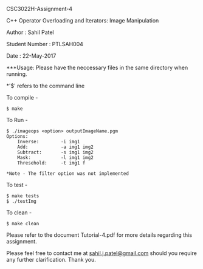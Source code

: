CSC3022H-Assignment-4

C++ Operator Overloading and Iterators: Image Manipulation

Author : Sahil Patel

Student Number : PTLSAH004

Date : 22-May-2017

***Usage: Please have the neccessary files in the same directory when running.

*'$' refers to the command line

To compile - 

	$ make

To Run - 
	
	$ ./imageops <option> outputImageName.pgm
	Options:
		Inverse:        -i img1
		Add:            -a img1 img2
		Subtract:       -s img1 img2
		Mask:           -l img1 img2
		Thresehold:     -t img1 f
	
	*Note - The filter option was not implemented

To test -
	
	$ make tests
	$ ./testImg
  
To clean - 
  	
	$ make clean

Please refer to the document Tutorial-4.pdf for more details regarding this assignment.

Please feel free to contact me at sahil.j.patel@gmail.com should you require any further clarification. Thank you.
